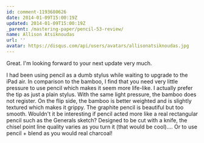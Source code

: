 ```yaml
---
id: comment-1193680626
date: 2014-01-09T15:00:19Z
updated: 2014-01-09T15:00:19Z
_parent: /mastering-paper/pencil-53-review/
name: Allison Atsiknoudas
url: ''
avatar: https://disqus.com/api/users/avatars/allisonatsiknoudas.jpg
---
```


Great. I'm looking forward to your next update very much.

I had been using pencil as a dumb stylus while waiting to upgrade to the iPad
air. In comparison to the bamboo, I find that you need very little pressure to
use pencil which makes it seem more life-like. I actually prefer the tip as just
a plain stylus. With the same light pressure, the bamboo does not register. On
the flip side, the bamboo is better weighted and is slightly textured which
makes it grippy. The graphite pencil is beautiful but too smooth. Wouldn't it be
interesting if pencil acted more like a real rectangular pencil such as the
Generals sketch? Designed to be cut with a knife, the chisel point line quality
varies as you turn it (that would be cool).... Or to use pencil + blend as you
would real charcoal!
